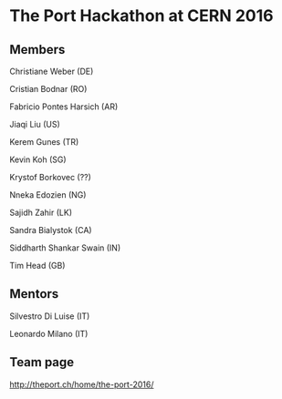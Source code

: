# The Port Hackathon at CERN 2016

## Members
Christiane Weber (DE) 

Cristian Bodnar (RO) 

Fabricio Pontes Harsich (AR) 

Jiaqi Liu (US) 

Kerem Gunes (TR) 

Kevin Koh (SG) 

Krystof Borkovec (??)

Nneka Edozien (NG) 

Sajidh Zahir (LK) 

Sandra Bialystok (CA) 

Siddharth Shankar Swain (IN) 

Tim Head (GB) 

## Mentors
Silvestro Di Luise (IT)

Leonardo Milano (IT)

## Team page
http://theport.ch/home/the-port-2016/

